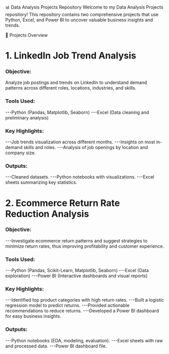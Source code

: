 📊 Data Analysis Projects Repository
Welcome to my Data Analysis Projects repository!
This repository contains two comprehensive projects that use Python, Excel, and Power BI to uncover valuable business insights and trends.

📌 Projects Overview
# 1. LinkedIn Job Trend Analysis
### Objective:
Analyze job postings and trends on LinkedIn to understand demand patterns across different roles, locations, industries, and skills.

### Tools Used:

---Python (Pandas, Matplotlib, Seaborn)
---Excel (Data cleaning and preliminary analysis)

### Key Highlights:

---Job trends visualization across different months.
---Insights on most in-demand skills and roles.
---Analysis of job openings by location and company size.

### Outputs:

---Cleaned datasets.
---Python notebooks with visualizations.
---Excel sheets summarizing key statistics.

# 2. Ecommerce Return Rate Reduction Analysis
### Objective:
---Investigate ecommerce return patterns and suggest strategies to minimize return rates, thus improving profitability and customer experience.

### Tools Used:

---Python (Pandas, Scikit-Learn, Matplotlib, Seaborn)
---Excel (Data exploration)
---Power BI (Interactive dashboards and visual reports)

### Key Highlights:

---Identified top product categories with high return rates.
---Built a logistic regression model to predict returns.
---Provided actionable recommendations to reduce returns.
---Developed a Power BI dashboard for easy business insights.

### Outputs:

---Python notebooks (EDA, modeling, evaluation).
---Excel sheets with raw and processed data.
---Power BI dashboard file.

